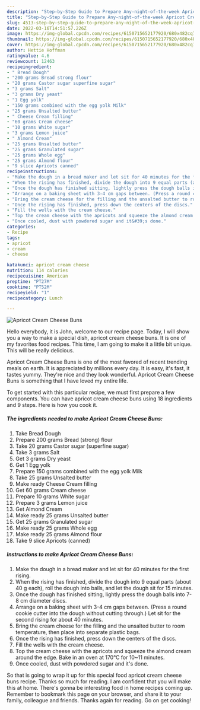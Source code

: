 ```yaml
---
description: "Step-by-Step Guide to Prepare Any-night-of-the-week Apricot Cream Cheese Buns"
title: "Step-by-Step Guide to Prepare Any-night-of-the-week Apricot Cream Cheese Buns"
slug: 4513-step-by-step-guide-to-prepare-any-night-of-the-week-apricot-cream-cheese-buns
date: 2022-03-16T14:51:57.226Z
image: https://img-global.cpcdn.com/recipes/6150715652177920/680x482cq70/apricot-cream-cheese-buns-recipe-main-photo.jpg
thumbnail: https://img-global.cpcdn.com/recipes/6150715652177920/680x482cq70/apricot-cream-cheese-buns-recipe-main-photo.jpg
cover: https://img-global.cpcdn.com/recipes/6150715652177920/680x482cq70/apricot-cream-cheese-buns-recipe-main-photo.jpg
author: Hettie Hoffman
ratingvalue: 4.6
reviewcount: 12463
recipeingredient:
- " Bread Dough"
- "200 grams Bread strong flour"
- "20 grams Castor sugar superfine sugar"
- "3 grams Salt"
- "3 grams Dry yeast"
- "1 Egg yolk"
- "150 grams combined with the egg yolk Milk"
- "25 grams Unsalted butter"
- " Cheese Cream filling"
- "60 grams Cream cheese"
- "10 grams White sugar"
- "3 grams Lemon juice"
- " Almond Cream"
- "25 grams Unsalted butter"
- "25 grams Granulated sugar"
- "25 grams Whole egg"
- "25 grams Almond flour"
- "9 slice Apricots canned"
recipeinstructions:
- "Make the dough in a bread maker and let sit for 40 minutes for the first rising."
- "When the rising has finished, divide the dough into 9 equal parts (about 40 g each), roll the dough into balls, and let the dough sit for 15 minutes."
- "Once the dough has finished sitting, lightly press the dough balls into 7-8 cm diameter discs."
- "Arrange on a baking sheet with 3-4 cm gaps between. (Press a round cookie cutter into the dough without cutting through.) Let sit for the second rising for about 40 minutes."
- "Bring the cream cheese for the filling and the unsalted butter to room temperature, then place into separate plastic bags."
- "Once the rising has finished, press down the centers of the discs."
- "Fill the wells with the cream cheese."
- "Top the cream cheese with the apricots and squeeze the almond cream around the edge. Bake in an oven at 170℃ for 10~11 minutes."
- "Once cooled, dust with powdered sugar and it&#39;s done."
categories:
- Recipe
tags:
- apricot
- cream
- cheese

katakunci: apricot cream cheese 
nutrition: 114 calories
recipecuisine: American
preptime: "PT27M"
cooktime: "PT52M"
recipeyield: "1"
recipecategory: Lunch

---
```



![Apricot Cream Cheese Buns](https://img-global.cpcdn.com/recipes/6150715652177920/680x482cq70/apricot-cream-cheese-buns-recipe-main-photo.jpg)

Hello everybody, it is John, welcome to our recipe page. Today, I will show you a way to make a special dish, apricot cream cheese buns. It is one of my favorites food recipes. This time, I am going to make it a little bit unique. This will be really delicious.

Apricot Cream Cheese Buns is one of the most favored of recent trending meals on earth. It is appreciated by millions every day. It is easy, it's fast, it tastes yummy. They're nice and they look wonderful. Apricot Cream Cheese Buns is something that I have loved my entire life.




To get started with this particular recipe, we must first prepare a few components. You can have apricot cream cheese buns using 18 ingredients and 9 steps. Here is how you cook it.

<!--inarticleads1-->

##### The ingredients needed to make Apricot Cream Cheese Buns:

1. Take  Bread Dough
1. Prepare 200 grams Bread (strong) flour
1. Take 20 grams Castor sugar (superfine sugar)
1. Take 3 grams Salt
1. Get 3 grams Dry yeast
1. Get 1 Egg yolk
1. Prepare 150 grams combined with the egg yolk Milk
1. Take 25 grams Unsalted butter
1. Make ready  Cheese Cream filling
1. Get 60 grams Cream cheese
1. Prepare 10 grams White sugar
1. Prepare 3 grams Lemon juice
1. Get  Almond Cream
1. Make ready 25 grams Unsalted butter
1. Get 25 grams Granulated sugar
1. Make ready 25 grams Whole egg
1. Make ready 25 grams Almond flour
1. Take 9 slice Apricots (canned)




<!--inarticleads2-->

##### Instructions to make Apricot Cream Cheese Buns:

1. Make the dough in a bread maker and let sit for 40 minutes for the first rising.
1. When the rising has finished, divide the dough into 9 equal parts (about 40 g each), roll the dough into balls, and let the dough sit for 15 minutes.
1. Once the dough has finished sitting, lightly press the dough balls into 7-8 cm diameter discs.
1. Arrange on a baking sheet with 3-4 cm gaps between. (Press a round cookie cutter into the dough without cutting through.) Let sit for the second rising for about 40 minutes.
1. Bring the cream cheese for the filling and the unsalted butter to room temperature, then place into separate plastic bags.
1. Once the rising has finished, press down the centers of the discs.
1. Fill the wells with the cream cheese.
1. Top the cream cheese with the apricots and squeeze the almond cream around the edge. Bake in an oven at 170℃ for 10~11 minutes.
1. Once cooled, dust with powdered sugar and it&#39;s done.




So that is going to wrap it up for this special food apricot cream cheese buns recipe. Thanks so much for reading. I am confident that you will make this at home. There's gonna be interesting food in home recipes coming up. Remember to bookmark this page on your browser, and share it to your family, colleague and friends. Thanks again for reading. Go on get cooking!
